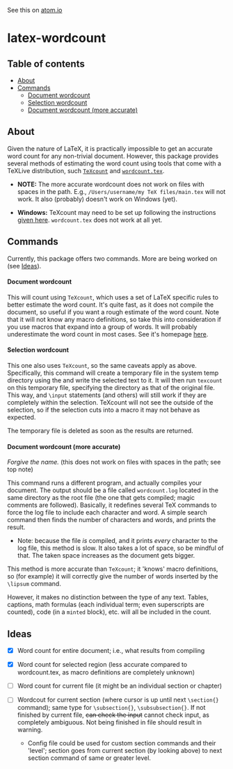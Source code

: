 See this on [atom.io](https://atom.io/packages/latex-wordcount)

# latex-wordcount

## Table of contents
- [About](#about)
- [Commands](#commands)
  - [Document wordcount](#document-wordcount)
  - [Selection wordcount](#selection-wordcount)
  - [Document wordcount (more accurate)](#document-wordcount-more-accurate)


## About
Given the nature of LaTeX, it is practically impossible to get an accurate word count for any non-trivial document. However, this package provides several methods of estimating the word count using tools that come with a TeXLive distribution, such [`TeXcount`](http://app.uio.no/ifi/texcount/) and [`wordcount.tex`](https://ctan.org/pkg/wordcount).

- **NOTE:** The more accurate wordcount does not work on files with spaces in the path. E.g., `/Users/username/my TeX files/main.tex` will not work. It also (probably) doesn't work on Windows (yet).

- **Windows:** TeXcount may need to be set up following the instructions [given here](http://app.uio.no/ifi/texcount/faq.html). `wordcount.tex` does not work at all yet.

## Commands
Currently, this package offers two commands. More are being worked on (see [Ideas](#ideas)).

#### Document wordcount
This will count using `TeXcount`, which uses a set of LaTeX specific rules to better estimate the word count. It's quite fast, as it does not compile the document, so useful if you want a rough estimate of the word count. Note that it will not know any macro definitions, so take this into consideration if you use macros that expand into a group of words. It will probably underestimate the word count in most cases. See it's homepage [here](http://app.uio.no/ifi/texcount/).

#### Selection wordcount
This one also uses `TeXcount`, so the same caveats apply as above. Specifically, this command will create a temporary file in the system temp directory using the and write the selected text to it. It will then run `texcount` on this temporary file, specifying the directory as that of the original file. This way, and `\input` statements (and others) will still work if they are completely within the selection. TeXcount will not see the outside of the selection, so if the selection cuts into a macro it may not behave as expected.

The temporary file is deleted as soon as the results are returned.

#### Document wordcount (more accurate)
_Forgive the name._ (this does not work on files with spaces in the path; see top note)

This command runs a different program, and actually compiles your document. The output should be a file called `wordcount.log` located in the same directory as the root file (the one that gets compiled; magic comments are followed). Basically, it redefines several TeX commands to force the log file to include each character and word. A simple search command then finds the number of characters and words, and prints the result.
  - Note: because the file _is_ compiled, and it prints _every_ character to the log file, this method is slow. It also takes a lot of space, so be mindful of that. The taken space increases as the document gets bigger.

This method is more accurate than `TeXcount`; it 'knows' macro definitions, so (for example) it will correctly give the number of words inserted by the `\lipsum` command.

However, it makes no distinction between the type of any text. Tables, captions, math formulas (each individual term; even superscripts are counted), code (in a `minted` block), etc. will all be included in the count.


## Ideas
- [X] Word count for entire document; i.e., what results from compiling

- [X] Word count for selected region (less accurate compared to wordcount.tex, as macro definitions are completely unknown)

- [ ] Word count for current file (it might be an individual section or chapter)

- [ ] Wordcout for current section (where cursor is up until next `\section{}` command); same type for `\subsection{}`, `\subsubsection{}`. If not finished by current file, ~~can check the input~~ cannot check input, as completely ambiguous. Not being finished in file should result in warning.

  - Config file could be used for custom section commands and their 'level'; section goes from current section (by looking above) to next section command of same or greater level.
